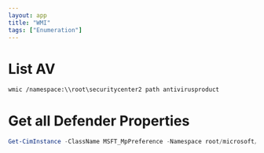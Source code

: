 ```yaml
---
layout: app
title: "WMI"
tags: ["Enumeration"]
---
```


# List AV

```
wmic /namespace:\\root\securitycenter2 path antivirusproduct
```

# Get all Defender Properties

```powershell
Get-CimInstance -ClassName MSFT_MpPreference -Namespace root/microsoft/windows/defender -Property *

```
